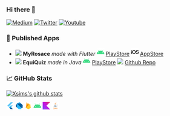 ### Hi there 👋
<a href="https://medium.com/@romeo.prosecco"><img alt="Medium" src="https://skydoves.github.io/badges/Story-Medium.svg"/></a>
<a href="https://twitter.com/XsimsDev"><img alt="Twitter" src="https://img.shields.io/static/v1?label=Twitter&message=XsimsDev&color=blue&style=flat&logo=twitter&logoColor=white"/></a>
<a href="https://www.youtube.com/channel/UCICrbgl_T0qW4y4nZkUF-xw"><img alt="Youtube" src="https://img.shields.io/static/v1?label=Youtube&message=Xsims&color=FF0000&style=flat&logo=Youtube&logoColor=white"/></a>

<!--<<a href="https://www.twitch.tv/xsimss"><img alt="Twitch" src="https://img.shields.io/static/v1?label=Twitch&message=xsimss&color=blueviolet&style=flat&logo=twitch&logoColor=white"/></a>

<a href="https://www.tiktok.com/@xsimsdev"><img alt="TikTok" src="https://img.shields.io/static/v1?label=TikTok&message=@xsimsdev&color=black&style=flat&logo=TikTok&logoColor=white"/></a>-->

### 📱 Published Apps 
 - <img height="20" src="https://play-lh.googleusercontent.com/-1NAb8P_hoQ2vDp2gJ-AEHLljMWwi7jerNfQFEOGDwKLceaJU8mE-Hlf8PTIJPo36w=s180-rw"> **MyRosace** *made with Flutter*  <img height="20" src="https://raw.githubusercontent.com/github/explore/80688e429a7d4ef2fca1e82350fe8e3517d3494d/topics/android/android.png"> [PlayStore](https://play.google.com/store/apps/details?id=com.simongr.my_rosace "MyRosace PlayStore") <img height="20" src="https://raw.githubusercontent.com/github/explore/80688e429a7d4ef2fca1e82350fe8e3517d3494d/topics/ios/ios.png"> [AppStore](https://apps.apple.com/fr/app/myrosace/id1558916112 "MyRosace AppStore")
 - <img height="20" src="https://play-lh.googleusercontent.com/2gHGj3UF7e5Mfdf7gy3F8vofg8GIsTA2cZ_j4TGh0aLil08dP1g8LfclbCME6bAfMw=s180-rw"> **EquiQuiz** *made in Java* <img height="20" src="https://raw.githubusercontent.com/github/explore/80688e429a7d4ef2fca1e82350fe8e3517d3494d/topics/android/android.png"> [PlayStore](https://play.google.com/store/apps/details?id=com.sgrangier.galopiz "EquiQuiz PlayStore") <img height="20" src="https://user-images.githubusercontent.com/5360835/87236429-0435e700-c3c0-11ea-8aa9-83fcfe014183.png"> [Github Repo](https://github.com/Xsims/Galopiz "EquiQuiz Github Repo")

### 📈 GitHub Stats

[![Xsims's github stats](https://github-readme-stats.vercel.app/api?username=Xsims&count_private=true&show_icons=true&line_height=21&show_icons=true&theme=vue&hide_border=true)](https://github.com/anuraghazra/github-readme-stats)

<p float="left">
  <img height="20" src="https://raw.githubusercontent.com/github/explore/80688e429a7d4ef2fca1e82350fe8e3517d3494d/topics/flutter/flutter.png">
  <img height="20" src="https://raw.githubusercontent.com/github/explore/80688e429a7d4ef2fca1e82350fe8e3517d3494d/topics/dart/dart.png">
  <img height="20" src="https://raw.githubusercontent.com/github/explore/80688e429a7d4ef2fca1e82350fe8e3517d3494d/topics/firebase/firebase.png">
  <img height="20" src="https://raw.githubusercontent.com/github/explore/80688e429a7d4ef2fca1e82350fe8e3517d3494d/topics/android/android.png">
  <img height="20" src="https://raw.githubusercontent.com/github/explore/80688e429a7d4ef2fca1e82350fe8e3517d3494d/topics/kotlin/kotlin.png">
  <img height="20" src="https://raw.githubusercontent.com/github/explore/80688e429a7d4ef2fca1e82350fe8e3517d3494d/topics/java/java.png">
</p>
<!--
<p align="center"><img width="80%" src="https://github-readme-stats.vercel.app/api?username=Xsims&show_icons=true&theme=dark" /></p>
**Xsims/Xsims** is a ✨ _special_ ✨ repository because its `README.md` (this file) appears on your GitHub profile.

Here are some ideas to get you started:

- 🔭 I’m currently working on ...
- 🌱 I’m currently learning ...
- 👯 I’m looking to collaborate on ...
- 🤔 I’m looking for help with ...
- 💬 Ask me about ...
- 📫 How to reach me: ...
- 😄 Pronouns: ...
- ⚡ Fun fact: ...
-->
